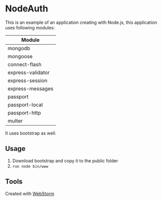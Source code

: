 NodeAuth
========
This is an example of an application creating with Node.js, this application uses following modules:

|Module            |
|------------------|
|mongodb           |
|mongoose          |
|connect-flash     |
|express-validator |
|express-session   |
|express-messages  |
|passport          |
|passport-local    |
|passport-http     |
|multer            |

It uses bootstrap as well.

Usage
-----
1. Download bootstrap and copy it to the public folder
2. `run node bin/www`

Tools
-----
Created with [WebStorm](https://www.jetbrains.com/webstorm/)

